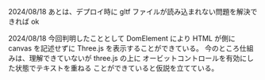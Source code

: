 2024/08/18
あとは、デプロイ時に gltf ファイルが読み込まれない問題を解決できれば ok

2024/08/18
今回判明したこととして
DomElement により HTML が側に canvas を記述せずに
Three.js を表示することができている。
今のところ仕組みは、理解できていないが three.js の上に
オービットコントロールを有効にした状態でテキストを重ねる
ことができていると仮説を立てている。
